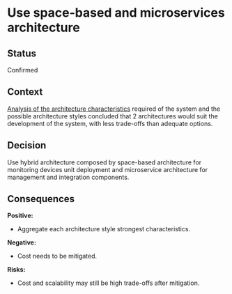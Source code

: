 # Use space-based and microservices architecture

## Status

Confirmed

## Context

[Analysis of the architecture characteristics](../2.DetailedSolution/ArchitecturePatterns.md) required of the system and the possible architecture styles concluded that 2 architectures would suit the development of the system, with less trade-offs than adequate options.

## Decision

Use hybrid architecture composed by space-based architecture for monitoring devices unit deployment and microservice architecture for management and integration components.

## Consequences

**Positive:**

- Aggregate each architecture style strongest characteristics.

**Negative:**

- Cost needs to be mitigated.

**Risks:**

- Cost and scalability may still be high trade-offs after mitigation.
